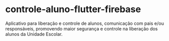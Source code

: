 # controle-aluno-flutter-firebase
Aplicativo para liberação e controle de alunos, comunicação com pais e/ou responsáveis, promovendo maior segurança e controle na liberação dos alunos da Unidade Escolar.
